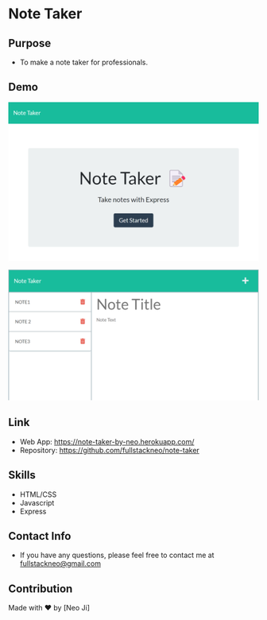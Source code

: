 # Note Taker

## Purpose

- To make a note taker for professionals.

## Demo

![image](https://github.com/fullstackneo/note-taker/blob/main/public/assets/screenshots/homepage.png)

![image](https://github.com/fullstackneo/note-taker/blob/main/public/assets/screenshots/notepage.png)

## Link

- Web App: https://note-taker-by-neo.herokuapp.com/
- Repository: https://github.com/fullstackneo/note-taker

## Skills

- HTML/CSS
- Javascript
- Express

## Contact Info

- If you have any questions, please feel free to contact me at fullstackneo@gmail.com

## Contribution

Made with ❤️ by [Neo Ji]
